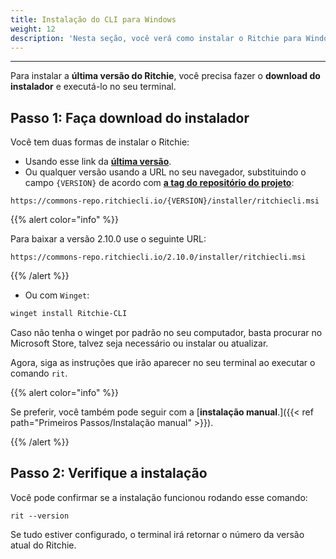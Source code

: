 ```yaml
---
title: Instalação do CLI para Windows
weight: 12
description: 'Nesta seção, você verá como instalar o Ritchie para Windows.'
---
```


---

Para instalar a **última versão do Ritchie**, você precisa fazer o **download do instalador** e executá-lo no seu terminal.

## Passo 1: Faça download do instalador

Você tem duas formas de instalar o Ritchie: 

- Usando esse link da [**última versão**](https://commons-repo.ritchiecli.io/latest/ritchiecli.msi).
- Ou qualquer versão usando a URL no seu navegador, substituindo o campo `{VERSION}` de acordo com [**a tag do repositório do projeto**](https://github.com/ZupIT/ritchie-cli/tags):

```url
https://commons-repo.ritchiecli.io/{VERSION}/installer/ritchiecli.msi
```

{{% alert color="info" %}}

Para baixar a versão 2.10.0 use o seguinte URL:

```url
https://commons-repo.ritchiecli.io/2.10.0/installer/ritchiecli.msi
```

{{% /alert %}}

- Ou com `Winget`:

```bash
winget install Ritchie-CLI
```
Caso não tenha o winget por padrão no seu computador, basta procurar no Microsoft Store, talvez seja necessário ou instalar ou atualizar.

Agora, siga as instruções que irão aparecer no seu terminal ao executar o comando `rit`.

{{% alert color="info" %}}

Se preferir, você também pode seguir com a [**instalação manual**.]({{< ref path="Primeiros Passos/Instalação manual" >}}).

{{% /alert %}}

## Passo 2: Verifique a instalação

Você pode confirmar se a instalação funcionou rodando esse comando:

```text
rit --version
```

Se tudo estiver configurado, o terminal irá retornar o número da versão atual do Ritchie.
